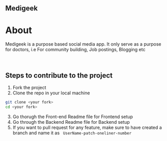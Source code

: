 ## Medigeek 
<h1>About</h1>
<p>Medigeek is a purpose based social media app. It only serve as a purpose for doctors, i.e For community building, Job postings, Blogging etc</p>
<Br/>

## Steps to contribute to the project

1. Fork the project 
2. Clone the repo in your local machine
   
```bash
git clone <your fork>
cd <your fork>
```
3. Go thorugh the Front-end Readme file for Frontend setup
4. Go through the Backend Readme file for Backend setup
5. If you want to pull request for any feature, make sure to have created a branch and name it as ` UserName-patch-oneliner-number`
   
